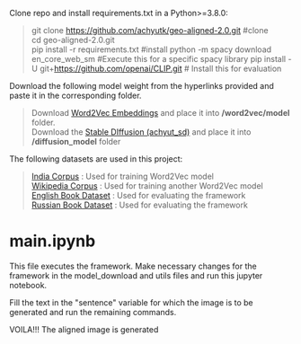 Clone repo and install requirements.txt in a Python>=3.8.0:

> git clone https://github.com/achyutk/geo-aligned-2.0.git     #clone <br>
> cd geo-aligned-2.0.git <br>
> pip install -r requirements.txt    #install
> python -m spacy download en_core_web_sm    #Execute this for a specific spacy library
> pip install -U git+https://github.com/openai/CLIP.git # Install this for evaluation
 


Download the following model weight from the hyperlinks provided and paste it in the corresponding folder.

> Download [Word2Vec Embeddings](https://drive.google.com/drive/folders/1SGZEzirrWfHePQaDPVPhT-BzDWUWIkG8?usp=sharing) and place it into **/word2vec/model** folder. <br>
> Download the [Stable DIffusion (achyut\_sd)](https://drive.google.com/file/d/1eIkXxSf-3OodUtOONFM7F26wW4eBL9Mk/view?usp=sharing) and place it into **/diffusion_model** folder



The following datasets are used in this project:

> [India Corpus](https://drive.google.com/file/d/1_6bY8dqeg3I1-Rqtwrb1lhAX7Y6vGpF3/view?usp=sharing) : Used for training Word2Vec model <br>
> [Wikipedia Corpus](https://drive.google.com/file/d/1R4HeWvSDaxjFf2cysrxlwMT4_Msy79Dr/view?usp=sharing) : Used for training another Word2Vec model <br>
> [English Book Dataset](https://drive.google.com/drive/folders/1ZKY7XTQ6cQo1k8Lt24OQt0CGZ589Zekk?usp=sharing) : Used for evaluating the framework <br>
> [Russian Book Dataset](https://drive.google.com/drive/folders/1qVMe5ItBX6zgRyFy916eZEavVzgRUPuZ?usp=sharing) : Used for evaluating the framework



# main.ipynb

This file executes the framework. Make necessary changes for the framework in the model_download and utils files and run this jupyter notebook. 

Fill the text in the "sentence" variable for which the image is to be generated and run the remaining commands.

VOILA!!! The aligned image is generated



